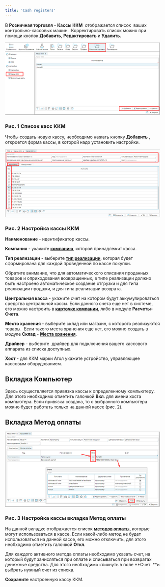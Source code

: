```yaml
---
title: 'Cash registers'
---
```


В **Розничная торговля** - **Кассы ККМ**  отображается список  ваших контрольно-кассовых машин.  Корректировать список можно при помощи кнопок **Добавить**, **Редактировать** и **Удалить**.

![](attachments/12812481/12812484.png)

### Рис. 1 Список касс ККМ

  

Чтобы создать новую кассу, необходимо нажать кнопку **Добавить** , откроется форма кассы, в которой надо установить настройки. 

![](attachments/12812481/12812482.png)

### Рис. 2 Настройка кассы ККМ

  

**Наименование** - идентификатор кассы.

**Компания** - укажите [**компанию**](Partners_directory.md), которой принадлежит касса.

**Тип реализации** - выберите [**тип реализации**](Invoice_type.md), которая будет сформирована для каждой проведенной по кассе покупки.

Обратите внимание, что для автоматического списания проданных товаров и оприходования возвращенных, в типе реализации должно быть настроено автоматическое создание отгрузки и для типа реализации продажи, и для типа реализации возврата.

**Центральная касса** - укажите счет на котором будут аккумулироваться средства центральной кассы. Если данного счета еще нет в системе, его можно настроить в [**карточке компании**](Partners_directory.md), либо в модуле **Расчеты**-**Счета**.  

**Место хранения** - выберите склад или магазин, с которого реализуются товары.  Если такого места хранения еще нет, его можно создать в модуле **Склад** - [**Места хранения**](Location_settings.md).

**Драйвер** - выберите  драйвер для подключения вашего кассового аппарата из списка доступных.

**Хост** - для ККМ марки Атол укажите устройство, управляющее  кассовым оборудованием. 

## **Вкладка Компьютер**

Здесь осуществляется привязка кассы к определенному компьютеру. Для этого необходимо отметить галочкой **Вкл**. для имени хоста компьютера. Если привязка создана, то с выбранного компьютера можно будет работать только на данной кассе (рис. 2).  

  

## **Вкладка Метод оплаты**

![](attachments/12812481/12812483.png)

### Рис. 3 Настройка кассы вкладка Метод оплаты

  

На данной вкладке отображается список [**методов оплаты**](General_settings.md), которые могут использоваться в кассе. Если какой-либо метод не будет использоваться на данной кассе, его можно отключить, для этого необходимо отметить галочкой **Откл**.  

Для каждого активного метода оплаты необходимо указать счет, на который будут зачисляться при оплате и списываться при возвратах денежные средства. Для этого необходимо кликнуть в поле **Счет  **и выбрать нужный счет из списка.

**Сохраните** настроенную кассу ККМ.

  

  


